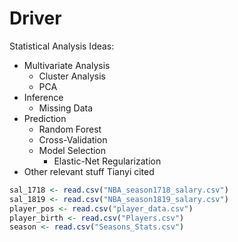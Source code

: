 Driver
================

Statistical Analysis Ideas:

-   Multivariate Analysis
    -   Cluster Analysis
    -   PCA
-   Inference
    -   Missing Data
-   Prediction
    -   Random Forest
    -   Cross-Validation
    -   Model Selection
        -   Elastic-Net Regularization
-   Other relevant stuff Tianyi cited

``` r
sal_1718 <- read.csv("NBA_season1718_salary.csv")
sal_1819 <- read.csv("NBA_season1819_salary.csv")
player_pos <- read.csv("player_data.csv")
player_birth <- read.csv("Players.csv")
season <- read.csv("Seasons_Stats.csv")
```
